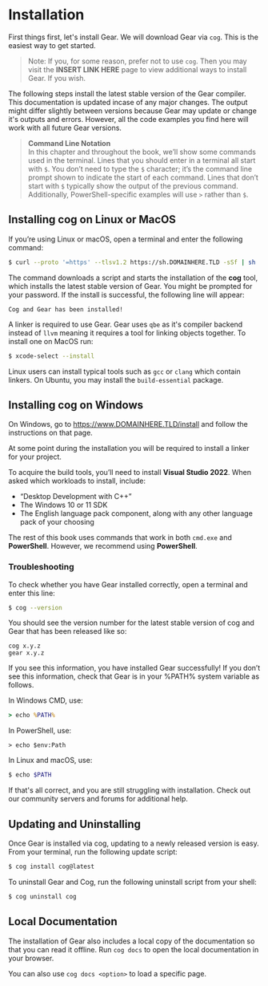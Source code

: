 # Installation

First things first, let's install Gear. We will download Gear via `cog`. This is the easiest way to get started.

> Note: If you, for some reason, prefer not to use `cog`. Then you may visit the **INSERT LINK HERE** page to view additional ways to install Gear. If you wish.

The following steps install the latest stable version of the Gear compiler. This documentation is updated incase of any major changes. The output might differ slightly between versions because Gear may update or change it's outputs and errors. However, all the code examples you find here will work with all future Gear versions.

> **Command Line Notation**<br>
In this chapter and throughout the book, we’ll show some commands used in the terminal. Lines that you should enter in a terminal all start with `$`. You don’t need to type the `$` character; it’s the command line prompt shown to indicate the start of each command. Lines that don’t start with `$` typically show the output of the previous command. Additionally, PowerShell-specific examples will use `>` rather than `$`.

## Installing **cog** on Linux or MacOS

If you’re using Linux or macOS, open a terminal and enter the following command:

```bash
$ curl --proto '=https' --tlsv1.2 https://sh.DOMAINHERE.TLD -sSf | sh
```

The command downloads a script and starts the installation of the **cog** tool, which installs the latest stable version of Gear. You might be prompted for your password. If the install is successful, the following line will appear:

```
Cog and Gear has been installed!
```

A linker is required to use Gear. Gear uses `qbe` as it's compiler backend instead of `llvm` meaning it requires a tool for linking objects together. To install one on MacOS run:

```bash
$ xcode-select --install
```
Linux users can install typical tools such as `gcc` or `clang` which contain linkers. On Ubuntu, you may install the `build-essential` package.

## Installing **cog** on Windows

On Windows, go to https://www.DOMAINHERE.TLD/install and follow the instructions on that page. 

At some point during the installation you will be required to install a linker for your project.

To acquire the build tools, you’ll need to install **Visual Studio 2022**. When asked which workloads to install, include:

- “Desktop Development with C++”
- The Windows 10 or 11 SDK
- The English language pack component, along with any other language pack of your choosing

The rest of this book uses commands that work in both `cmd.exe` and **PowerShell**. However, we recommend using **PowerShell**.

### Troubleshooting
To check whether you have Gear installed correctly, open a terminal and enter this line:

```bash
$ cog --version
```

You should see the version number for the latest stable version of cog and Gear that has been released like so:

```
cog x.y.z
gear x.y.z
```

If you see this information, you have installed Gear successfully! If you don’t see this information, check that Gear is in your %PATH% system variable as follows.

In Windows CMD, use:

```cmd
> echo %PATH%
```

In PowerShell, use:

```psh
> echo $env:Path
```

In Linux and macOS, use:

```bash
$ echo $PATH
```

If that's all correct, and you are still struggling with installation. Check out our community servers and forums for additional help.

## Updating and Uninstalling
Once Gear is installed via cog, updating to a newly released version is easy. From your terminal, run the following update script:

```bash
$ cog install cog@latest
```

To uninstall Gear and Cog, run the following uninstall script from your shell:

```bash
$ cog uninstall cog
```

## Local Documentation
The installation of Gear also includes a local copy of the documentation so that you can read it offline. Run `cog docs` to open the local documentation in your browser.

You can also use `cog docs <option>` to load a specific page.